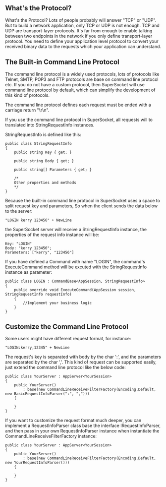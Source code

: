 ## What's the Protocol?

What's the Protocol? Lots of people probably will answer "TCP" or "UDP". But to build a network application, only TCP or UDP is not enough. TCP and UDP are transport-layer protocols. It's far from enough to enable talking between two endpoints in the network if you only define transport-layer protocol. You need to define your application level protocol to convert your received binary data to the requests which your application can understand.

## The Built-in Command Line Protocol

The command line protocol is a widely used protocols, lots of protocols like Telnet, SMTP, POP3 and FTP protocols are base on command line protocol etc. If you do not have a custom protocol, then SuperSocket will use command line protocol by default, which can simplify the development of this kind of protocols.

The command line protocol defines each request must be ended with a carriage return "\r\n".

If you use the command line protocol in SuperSocket, all requests will to translated into StringRequestInfo instances.

StringRequestInfo is defined like this:

    public class StringRequestInfo
    {
        public string Key { get; }
        
        public string Body { get; }
        
        public string[] Parameters { get; }

        /*
        Other properties and methods
        */
    }

Because the built-in command line protocol in SuperSocket uses a space to split request key and parameters,
So when the client sends the data below to the server:

    "LOGIN kerry 123456" + NewLine

the SuperSocket server will receive a StringRequestInfo instance, the properties of the request info instance will be:

    Key: "LOGIN"
    Body: "kerry 123456";
    Parameters: ["kerry", "123456"]


If you have defined a Command with name "LOGIN", the command's ExecuteCommand method will be excuted with the StringRequestInfo instance as parameter:

    public class LOGIN : CommandBase<AppSession, StringRequestInfo>
    {
        public override void ExecuteCommand(AppSession session, StringRequestInfo requestInfo)
        {
            //Implement your business logic
        }
    }


## Customize the Command Line Protocol

Some users might have different request format, for instance:

    "LOGIN:kerry,12345" + NewLine

The request's key is separated with body by the char ':', and the parameters are separated by the char ','. This kind of request can be supported easily, just extend the command line protocol like the below code:

    public class YourServer : AppServer<YourSession>
    {
        public YourServer()
            : base(new CommandLineReceiveFilterFactory(Encoding.Default, new BasicRequestInfoParser(":", ",")))
        {

        }
    }

If you want to customize the request format much deeper, you can implement a RequestInfoParser class base the interface IRequestInfoParser<StringRequestInfo>, and then pass in your own RequestInfoParser instance when instantiate the CommandLineReceiveFilterFactory instance:

    public class YourServer : AppServer<YourSession>
    {
        public YourServer()
            : base(new CommandLineReceiveFilterFactory(Encoding.Default, new YourRequestInfoParser()))
        {

        }
    }